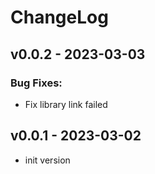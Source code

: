 # ChangeLog

## v0.0.2 - 2023-03-03

### Bug Fixes:

* Fix library link failed

## v0.0.1 - 2023-03-02

* init version
